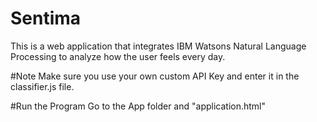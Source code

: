# Sentima
This is a web application that integrates IBM Watsons Natural Language Processing to analyze how the user feels every day. 

#Note
Make sure you use your own custom API Key and enter it in the classifier.js file. 

#Run the Program
Go to the App folder and "application.html"
